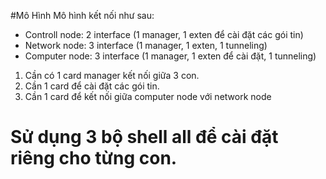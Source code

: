 #Mô Hình
Mô hình kết nối như sau:
- Controll node: 2 interface (1 manager, 1 exten để cài đặt các gói tin)
- Network node: 3 interface (1 manager, 1 exten, 1 tunneling)
- Computer node: 3 interface (1 manager, 1 exten để cài đặt, 1 tunneling)
1. Cần có 1 card manager kết nối giữa 3 con.
2. Cần 1 card để cài đặt các gói tin.
3. Cần 1 card để kết nối giữa computer node với network node

# Sử dụng 3 bộ shell all để cài đặt riêng cho từng con.
